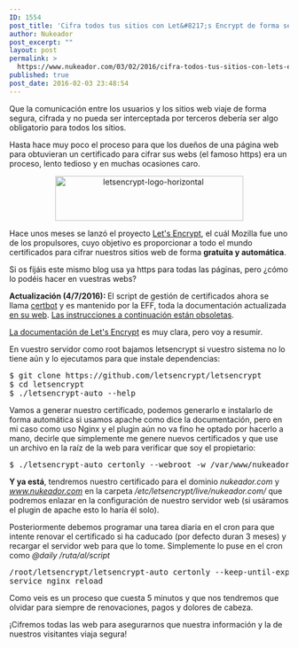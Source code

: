 ```yaml
---
ID: 1554
post_title: 'Cifra todos tus sitios con Let&#8217;s Encrypt de forma sencilla, rápida y gratuita'
author: Nukeador
post_excerpt: ""
layout: post
permalink: >
  https://www.nukeador.com/03/02/2016/cifra-todos-tus-sitios-con-lets-encrypt-de-forma-sencilla-rapida-y-gratuita/
published: true
post_date: 2016-02-03 23:48:54
---
```

Que la comunicación entre los usuarios y los sitios web viaje de forma segura, cifrada y no pueda ser interceptada por terceros debería ser algo obligatorio para todos los sitios.

Hasta hace muy poco el proceso para que los dueños de una página web para obtuvieran un certificado para cifrar sus webs (el famoso https) era un proceso, lento tedioso y en muchas ocasiones caro.
<p style="text-align: center;"><img class="aligncenter size-full wp-image-1559" src="https://www.nukeador.com/wp-content/uploads/2016/02/letsencrypt-logo-horizontal.png" alt="letsencrypt-logo-horizontal" width="339" height="81" /></p>
Hace unos meses se lanzó el proyecto <a href="https://letsencrypt.org/">Let's Encrypt</a>, el cuál Mozilla fue uno de los propulsores, cuyo objetivo es proporcionar a todo el mundo certificados para cifrar nuestros sitios web de forma <strong>gratuita y automática</strong>.

Si os fijáis este mismo blog usa ya https para todas las páginas, pero ¿cómo lo podéis hacer en vuestras webs?

<strong>Actualización (4/7/2016): </strong>El script de gestión de certificados ahora se llama <a href="https://certbot.eff.org/">certbot</a> y es mantenido por la EFF, toda la documentación actualizada <a href="https://certbot.eff.org/">en su web</a>. <span style="text-decoration: underline;">Las instrucciones a continuación están obsoletas</span>.

<a href="https://letsencrypt.org/howitworks/">La documentación de Let's Encrypt</a> es muy clara, pero voy a resumir.

En vuestro servidor como root bajamos letsencrypt si vuestro sistema no lo tiene aún y lo ejecutamos para que instale dependencias:
<pre>$ git clone https://github.com/letsencrypt/letsencrypt
$ cd letsencrypt
$ ./letsencrypt-auto --help
</pre>
Vamos a generar nuestro certificado, podemos generarlo e instalarlo de forma automática si usamos apache como dice la documentación, pero en mi caso como uso Nginx y el plugin aún no va fino he optado por hacerlo a mano, decirle que simplemente me genere nuevos certificados y que use un archivo en la raíz de la web para verificar que soy el propietario:
<pre>$ ./letsencrypt-auto certonly --webroot -w /var/www/nukeador.com/ -d nukeador.com -d www.nukeador.com
</pre>
<strong>Y ya está</strong>, tendremos nuestro certificado para el dominio <em>nukeador.com</em> y <em>www.nukeador.com</em> en la carpeta <em>/etc/letsencrypt/live/nukeador.com/</em> que podremos enlazar en la configuración de nuestro servidor web (si usáramos el plugin de apache esto lo haría él solo).

Posteriormente debemos programar una tarea diaria en el cron para que intente renovar el certificado si ha caducado (por defecto duran 3 meses) y recargar el servidor web para que lo tome. Simplemente lo puse en el cron como <em>@daily /ruta/al/script</em>
<pre>/root/letsencrypt/letsencrypt-auto certonly --keep-until-expiring --webroot -w /var/www/nukeador.com/ -d nukeador.com -d www.nukeador.com
service nginx reload
</pre>
Como veis es un proceso que cuesta 5 minutos y que nos tendremos que olvidar para siempre de renovaciones, pagos y dolores de cabeza.

¡Cifremos todas las web para asegurarnos que nuestra información y la de nuestros visitantes viaja segura!